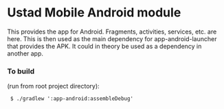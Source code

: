 # Ustad Mobile Android module

This provides the app for Android. Fragments, activities, services, etc. are here. This is then 
used as the main dependency for app-android-launcher that provides the APK. It could in theory
be used as a dependency in another app.

### To build

(run from root project directory):

```
 $ ./gradlew ':app-android:assembleDebug'
```
